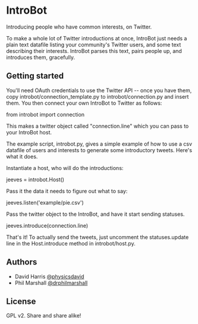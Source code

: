 IntroBot
========

Introducing people who have common interests, on Twitter.

To make a whole lot of Twitter introductions at once, IntroBot just needs a plain text datafile listing your community's Twitter users, and some text describing their interests. IntroBot parses this text, pairs people up, and introduces them, gracefully. 

## Getting started

You'll need OAuth credentials to use the Twitter API -- once you have them,
copy introbot/connection_template.py to introbot/connection.py and insert
them. You then connect your own IntroBot to Twitter as follows:

   from introbot import connection

This makes a twitter object called "connection.line" which you can pass to
your IntroBot host.

The example script, introbot.py, gives a simple example of how to use a csv
datafile of users and interests to generate some introductory tweets. Here's
what it does.

Instantiate a host, who will do the introductions:

   jeeves = introbot.Host()

Pass it the data it needs to figure out what to say:

   jeeves.listen('example/pie.csv')

Pass the twitter object to the IntroBot, and have it start sending statuses.

   jeeves.introduce(connection.line)
   
That's it! To actually send the tweets, just uncomment the statuses.update
line in the Host.introduce method in introbot/host.py.


## Authors

* David Harris [@physicsdavid](http://twitter.com/physicsdavid)
* Phil Marshall [@drphilmarshall](http://twitter.com/drphilmarshall)

## License

GPL v2. Share and share alike!
